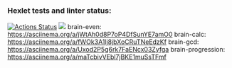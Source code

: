 ### Hexlet tests and linter status:
[![Actions Status](https://github.com/anns7one/python-project-49/actions/workflows/hexlet-check.yml/badge.svg)](https://github.com/anns7one/python-project-49/actions)
<a href="https://codeclimate.com/github/anns7one/python-project-49/maintainability"><img src="https://api.codeclimate.com/v1/badges/7b79053449dd85cad0c6/maintainability" /></a>
brain-even:  https://asciinema.org/a/jWtAh0d8P7oP4DfSunYE7amO0
brain-calc:  https://asciinema.org/a/fWOk3A1lj8jbXoCRuTNeEdzKf
brain-gcd:  https://asciinema.org/a/Uxod2P5g6rk7FaENcx03Zyfga
brain-progression:  https://asciinema.org/a/maTcbivVEbl7jBKE1muSsTFmf